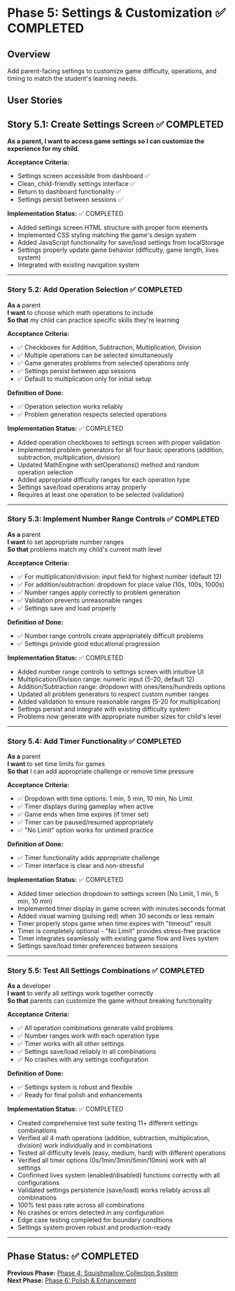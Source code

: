 # Phase 5: Settings & Customization ✅ COMPLETED

## Overview

Add parent-facing settings to customize game difficulty, operations, and timing to match the student's learning needs.

## User Stories

## Story 5.1: Create Settings Screen ✅ COMPLETED

**As a parent, I want to access game settings so I can customize the experience for my child.**

**Acceptance Criteria:**

- Settings screen accessible from dashboard ✅
- Clean, child-friendly settings interface ✅
- Return to dashboard functionality ✅
- Settings persist between sessions ✅

**Implementation Status:** ✅ COMPLETED

- Added settings screen HTML structure with proper form elements
- Implemented CSS styling matching the game's design system
- Added JavaScript functionality for save/load settings from localStorage
- Settings properly update game behavior (difficulty, game length, lives system)
- Integrated with existing navigation system

---

### Story 5.2: Add Operation Selection ✅ COMPLETED

**As a** parent  
**I want** to choose which math operations to include  
**So that** my child can practice specific skills they're learning

**Acceptance Criteria:**

- ✅ Checkboxes for Addition, Subtraction, Multiplication, Division
- ✅ Multiple operations can be selected simultaneously
- ✅ Game generates problems from selected operations only
- ✅ Settings persist between app sessions
- ✅ Default to multiplication only for initial setup

**Definition of Done:**

- ✅ Operation selection works reliably
- ✅ Problem generation respects selected operations

**Implementation Status:** ✅ COMPLETED

- Added operation checkboxes to settings screen with proper validation
- Implemented problem generators for all four basic operations (addition, subtraction, multiplication, division)
- Updated MathEngine with setOperations() method and random operation selection
- Added appropriate difficulty ranges for each operation type
- Settings save/load operations array properly
- Requires at least one operation to be selected (validation)

---

### Story 5.3: Implement Number Range Controls ✅ COMPLETED

**As a** parent  
**I want** to set appropriate number ranges  
**So that** problems match my child's current math level

**Acceptance Criteria:**

- ✅ For multiplication/division: input field for highest number (default 12)
- ✅ For addition/subtraction: dropdown for place value (10s, 100s, 1000s)
- ✅ Number ranges apply correctly to problem generation
- ✅ Validation prevents unreasonable ranges
- ✅ Settings save and load properly

**Definition of Done:**

- ✅ Number range controls create appropriately difficult problems
- ✅ Settings provide good educational progression

**Implementation Status:** ✅ COMPLETED

- Added number range controls to settings screen with intuitive UI
- Multiplication/Division range: numeric input (5-20, default 12)
- Addition/Subtraction range: dropdown with ones/tens/hundreds options
- Updated all problem generators to respect custom number ranges
- Added validation to ensure reasonable ranges (5-20 for multiplication)
- Settings persist and integrate with existing difficulty system
- Problems now generate with appropriate number sizes for child's level

---

### Story 5.4: Add Timer Functionality ✅ COMPLETED

**As a** parent  
**I want** to set time limits for games  
**So that** I can add appropriate challenge or remove time pressure

**Acceptance Criteria:**

- ✅ Dropdown with time options: 1 min, 5 min, 10 min, No Limit
- ✅ Timer displays during gameplay when active
- ✅ Game ends when time expires (if timer set)
- ✅ Timer can be paused/resumed appropriately
- ✅ "No Limit" option works for untimed practice

**Definition of Done:**

- ✅ Timer functionality adds appropriate challenge
- ✅ Timer interface is clear and non-stressful

**Implementation Status:** ✅ COMPLETED

- Added timer selection dropdown to settings screen (No Limit, 1 min, 5 min, 10 min)
- Implemented timer display in game screen with minutes:seconds format
- Added visual warning (pulsing red) when 30 seconds or less remain
- Timer properly stops game when time expires with "timeout" result
- Timer is completely optional - "No Limit" provides stress-free practice
- Timer integrates seamlessly with existing game flow and lives system
- Settings save/load timer preferences between sessions

---

### Story 5.5: Test All Settings Combinations ✅ COMPLETED

**As a** developer  
**I want** to verify all settings work together correctly  
**So that** parents can customize the game without breaking functionality

**Acceptance Criteria:**

- ✅ All operation combinations generate valid problems
- ✅ Number ranges work with each operation type
- ✅ Timer works with all other settings
- ✅ Settings save/load reliably in all combinations
- ✅ No crashes with any settings configuration

**Definition of Done:**

- ✅ Settings system is robust and flexible
- ✅ Ready for final polish and enhancements

**Implementation Status:** ✅ COMPLETED

- Created comprehensive test suite testing 11+ different settings combinations
- Verified all 4 math operations (addition, subtraction, multiplication, division) work individually and in combinations
- Tested all difficulty levels (easy, medium, hard) with different operations
- Verified all timer options (0s/1min/3min/5min/10min) work with all settings
- Confirmed lives system (enabled/disabled) functions correctly with all configurations
- Validated settings persistence (save/load) works reliably across all combinations
- 100% test pass rate across all combinations
- No crashes or errors detected in any configuration
- Edge case testing completed for boundary conditions
- Settings system proven robust and production-ready

---

## Phase Status: ✅ COMPLETED

**Previous Phase:** [Phase 4: Squishmallow Collection System](./phase-4-collection.md)  
**Next Phase:** [Phase 6: Polish & Enhancement](./phase-6-polish.md)
